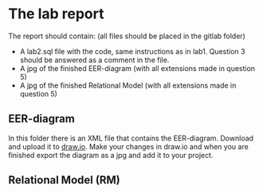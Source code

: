 # The lab report
The report should contain: (all files should be placed in the gitlab folder)
* A lab2.sql file with the code, same instructions as in lab1. Question 3 should be answered as a comment in the file. 
* A jpg of the finished EER-diagram (with all extensions made in question 5)
* A jpg of the finished Relational Model (with all extensions made in question 5)

## EER-diagram
In this folder there is an XML file that contains the EER-diagram. Download and upload it to [draw.io](https://www.draw.io). 
Make your changes in draw.io and when you are finished export the diagram as a jpg and add it to your project. 

## Relational Model (RM) 
